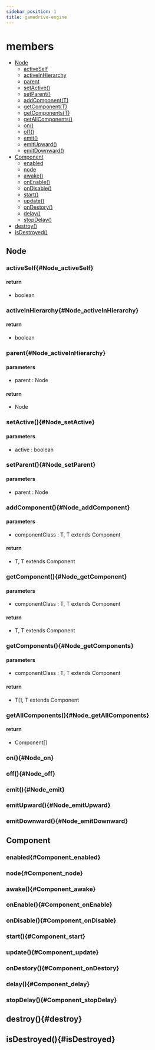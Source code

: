 ```yaml
---
sidebar_position: 1
title: gamedrive-engine
---
```

# members
  - [Node](#Node)
    - [activeSelf](#Node_activeSelf)
    - [activeInHierarchy](#Node_activeInHierarchy)
    - [parent](#Node_activeInHierarchy)
    - [setActive()](#Node_setActive)
    - [setParent()](#Node_setParent)
    - [addComponent(T)](#Node_addComponent)
    - [getComponent(T)](#Node_getComponent)
    - [getComponents(T)](#Node_getComponents)
    - [getAllComponents()](#Node_getAllComponents)
    - [on()](#Node_on)
    - [off()](#Node_off)
    - [emit()](#Node_emit)
    - [emitUpward()](#Node_emitUpward)
    - [emitDownward()](#Node_emitDownward)
  - [Component](#Component)
    - [enabled](#Component_enabled)
    - [node](#Component_node)
    - [awake()](#Component_awake)
    - [onEnable()](#Component_onEnable)
    - [onDisable()](#Component_onDisable)
    - [start()](#Component_start)
    - [update()](#Component_update)
    - [onDestory()](#Component_onDestory)
    - [delay()](#Component_delay)
    - [stopDelay()](#Component_stopDelay)
  - [destroy()](#destroy)
  - [isDestroyed()](#isDestroyed)

## Node
### activeSelf{#Node_activeSelf}
#### return
  - boolean
### activeInHierarchy{#Node_activeInHierarchy}
#### return
  - boolean
### parent{#Node_activeInHierarchy}
#### parameters
  - parent : Node
#### return
  - Node
### setActive(){#Node_setActive}
#### parameters
  - active : boolean
  
### setParent(){#Node_setParent}
#### parameters
  - parent : Node
  
### addComponent(){#Node_addComponent}
#### parameters
  - componentClass : T, T extends Component
#### return
  - T, T extends Component
  
### getComponent(){#Node_getComponent}
#### parameters
  - componentClass : T, T extends Component
#### return
  - T, T extends Component
  
### getComponents(){#Node_getComponents}
#### parameters
  - componentClass : T, T extends Component
#### return
  - T[], T extends Component
### getAllComponents(){#Node_getAllComponents}
#### return
  - Component[]
### on(){#Node_on}
### off(){#Node_off}
### emit(){#Node_emit}
### emitUpward(){#Node_emitUpward}
### emitDownward(){#Node_emitDownward}

## Component
### enabled{#Component_enabled}
### node{#Component_node}
### awake(){#Component_awake}
### onEnable(){#Component_onEnable}
### onDisable(){#Component_onDisable}
### start(){#Component_start}
### update(){#Component_update}
### onDestory(){#Component_onDestory}
### delay(){#Component_delay}
### stopDelay(){#Component_stopDelay}
  
## destroy(){#destroy}
## isDestroyed(){#isDestroyed}

